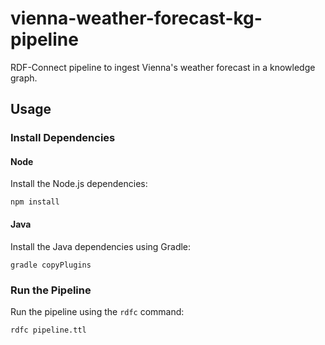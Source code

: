 # vienna-weather-forecast-kg-pipeline

RDF-Connect pipeline to ingest Vienna's weather forecast in a knowledge graph.

## Usage

### Install Dependencies

#### Node

Install the Node.js dependencies:

```shell
npm install
```

#### Java

Install the Java dependencies using Gradle:

```shell
gradle copyPlugins
```

### Run the Pipeline

Run the pipeline using the `rdfc` command:

```shell
rdfc pipeline.ttl
```
